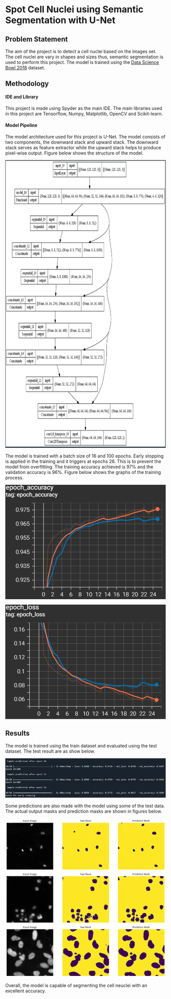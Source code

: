 # Spot Cell Nuclei using Semantic Segmentation with U-Net
## Problem Statement
The aim of the project is to detect a cell nuclei based on the images set. The cell nuclei are vary in shapes and sizes thus, semantic segmentation is used to perform this project. The model is trained using the [Data Science Bowl 2018](https://www.kaggle.com/c/data-science-bowl-2018) dataset.
## Methodology
#### IDE and Library
This project is made using Spyder as the main IDE. The main libraries used in this project are Tensorflow, Numpy, Matplotlib, OpenCV and Scikit-learn.
#### Model Pipeline
The model architecture used for this project is U-Net. The model consists of two components, the downward stack and upward stack. The downward stack serves as feature extractor while the upward stack helps to produce pixel-wise output. Figure below shows the structure of the model.

<p align="center">
<img width="900" height="900" src="https://github.com/HazuanAiman/Spot_nuclei/blob/main/images/model%20pipeline.PNG">

The model is trained with a batch size of 16 and 100 epochs. Early stopping is applied in the training and it triggers at epochs 26. This is to prevent the model from overfitting. The training accuracy achieved is 97% and the validation accuracy is 96%. Figure below shows the graphs of the training process. 
<p align="center">
  <img src="https://github.com/HazuanAiman/Spot_nuclei/blob/main/images/epoch%20accuracy.PNG">
<p align="center">
<img src="https://github.com/HazuanAiman/Spot_nuclei/blob/main/images/epoch%20loss.PNG">

## Results
The model is trained using the train dataset and evaluated using the test dataset. The test result are as show below.
<p align="center">
<img src="https://github.com/HazuanAiman/Spot_nuclei/blob/main/images/result.PNG">

Some predictions are also made with the model using some of the test data. The actual output masks and prediction masks are shown in figures below.
<p align="center">
<img src="https://github.com/HazuanAiman/Spot_nuclei/blob/main/images/predicted%20result.png">
<img src="https://github.com/HazuanAiman/Spot_nuclei/blob/main/images/predicted%20result1.png">
<img src="https://github.com/HazuanAiman/Spot_nuclei/blob/main/images/predicted%20result2.png">
<p>
Overall, the model is capable of segmenting the cell neuclei with an excellent accuracy.
